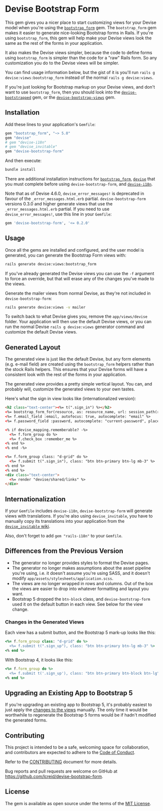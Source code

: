 # Devise Bootstrap Form

This gem gives you a nicer place to start customizing views for your Devise model when you're using the [`bootstrap_form`](https://github.com/bootstrap-ruby/bootstrap_form) gem. The `bootstrap_form` gem makes it easier to generate nice-looking Bootstrap forms in Rails. If you're using `bootstrap_form`, this gem will help make your Devise views look the same as the rest of the forms in your application.

It also makes the Devise views simpler, because the code to define forms using `bootstrap_form` is simpler than the code for a "raw" Rails form. So any customization you do to the Devise views will be simpler.

You can find usage information below, but the gist of it is you'll run `rails g devise:views:bootstrap_form` instead of the normal `rails g devise:views`.

If you're just looking for Bootstrap markup on your Devise views, and don't want to use `bootstrap_form`, then you should look into the [`devise-bootstrapped`](https://github.com/king601/devise-bootstrapped) gem, or the [`devise-bootstrap-views`](https://github.com/hisea/devise-bootstrap-views) gem.

## Installation

Add these lines to your application's `Gemfile`:

```ruby
gem "bootstrap_form", "~> 5.0"
gem "devise"
# gem "devise-i18n"
# gem "devise_invitable"
gem "devise-bootstrap-form"
```

And then execute:

```bash
bundle install
```

There are additional installation instructions for [`bootstrap_form`](https://github.com/bootstrap-ruby/bootstrap_form#installation), [`devise`](https://github.com/plataformatec/devise) that you must complete before using `devise-bootstrap-form`, and
[`devise-i18n`](https://github.com/devise-i18n/devise-i18n).

Note that as of Devise 4.6.0, `devise_error_messages!` is deprecated in favour of the `_error_messages.html.erb` partial. `devise-bootstrap-form` versions 0.3.0 and higher generate views that use the `_error_messages.html.erb` partial. If you need to use `devise_error_messages!`, use this line in your `Gemfile`:

```ruby
gem 'devise-bootstrap-form', '<= 0.2.0'
```

## Usage

Once all the gems are installed and configured, and the user model is generated, you can generate the Bootstrap Form views with:

```bash
rails generate devise:views:bootstrap_form
```

If you've already generated the Devise views you can use the `-f` argument to force an override, but that will erase any of the changes you've made to the views.

Generate the mailer views from normal Devise, as they're not included in `devise-bootstrap-form`:

```bash
rails generate devise:views -v mailer
```

To switch back to what Devise gives you, remove the `app/views/devise` folder. Your application will then use the default Devise views, or you can run the normal Devise `rails g devise:views` generator command and customize the default Devise views.

## Generated Layout

The generated view is just like the default Devise, but any form elements (e.g. e-mail field) are created using the `bootstrap_form` helpers rather than the stock Rails helpers. This ensures that your Devise forms will have a consistent look with the rest of the forms in your application.

The generated view provides a pretty simple vertical layout. You can, and probably will, customize the generated views to your own tastes.

Here's what the sign in view looks like (internationalized version):

```html
<h2 class="text-center"><%= t(".sign_in") %></h2>
<%= bootstrap_form_for(resource, as: resource_name, url: session_path(resource_name)) do |f| %>
<%= f.email_field :email, autofocus: true, autocomplete: "email" %>
<%= f.password_field :password, autocomplete: "current-password", placeholder: "Password" %>

<% if devise_mapping.rememberable? -%>
  <%= f.form_group do %>
  <%= f.check_box :remember_me %>
<% end %>
<% end -%>

<%= f.form_group class: "d-grid" do %>
  <%= f.submit t(".sign_in"), class: "btn btn-primary btn-lg mb-3" %>
<% end %>
<% end %>
<div class="text-center">
  <%= render "devise/shared/links" %>
</div>
```

## Internationalization

If your `Gemfile` includes `devise-i18n`, `devise-bootstrap-form` will generate views with translations. If you're also using `devise_invitable`, you have to manually copy its translations into your application from the [`devise_invitable` wiki](https://github.com/scambra/devise_invitable/wiki/I18n).

Also, don't forget to add `gem "rails-i18n"` to your `Gemfile`.

## Differences from the Previous Version

- The generator no longer provides styles to format the Devise pages.
- The generator no longer makes assumptions about the asset pipeline you're using, i.e. it doesn't assume you're using SASS, and it doesn't modify `app/assets/stylesheets/application.scss`.
- The views are no longer wrapped in rows and columns. Out of the box the views are easier to drop into whatever formatting and layout you want.
- Bootstrap 5 dropped the `btn-block` class, and `devise-bootstrap-form` used it on the default button in each view. See below for the view change.

### Changes in the Generated Views

Each view has a submit button, and the Bootstrap 5 mark-up looks like this:

```ruby
<%= f.form_group class: "d-grid" do %>
  <%= f.submit t(".sign_up"), class: "btn btn-primary btn-lg mb-3" %>
<% end %>
```

With Bootstrap 4, it looks like this:

```ruby
<%= f.form_group do %>
  <%= f.submit t('.sign_up'), class: "btn btn-primary btn-block btn-lg" %>
<% end %>
```

## Upgrading an Existing App to Bootstrap 5

If you're upgrading an existing app to Bootstrap 5, it's probably easiest to just apply the [changes to the views](changes-in-the-generated-views) manually. The only time it would be worthwhile to regenerate the Bootstrap 5 forms would be if hadn't modified the generated forms.

## Contributing

This project is intended to be a safe, welcoming space for collaboration, and contributors are expected to adhere to the [Code of Conduct](CODE_OF_CONDUCT.md).

Refer to the [CONTRIBUTING](devise-bootstrap-form/blob/master/CODE_OF_CONDUCT.md) document for more details.

Bug reports and pull requests are welcome on GitHub at https://github.com/lcreid/devise-bootstrap-form.

## License

The gem is available as open source under the terms of the [MIT License](http://opensource.org/licenses/MIT).

